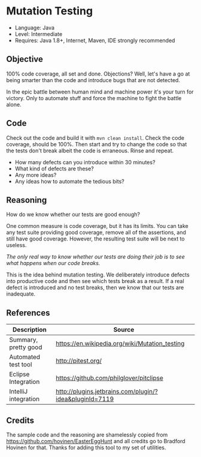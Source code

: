 # Mutation Testing

+ Language: Java
+ Level: Intermediate
+ Requires: Java 1.8+, Internet, Maven, IDE strongly recommended

## Objective ##

100% code coverage, all set and done. Objections? Well, let's have a go at being smarter than the code and introduce bugs that are not detected.

In the epic battle between human mind and machine power it's your turn for victory. Only to automate stuff and force the machine to fight the battle alone.

## Code ##

Check out the code and build it with `mvn clean install`. Check the code coverage, should be 100%. Then start and try to change the code so that the tests don't break albeit the code is erraneous. Rinse and repeat. 

- How many defects can you introduce within 30 minutes?
- What kind of defects are these?
- Any more ideas?
- Any ideas how to automate the tedious bits?

## Reasoning ##

How do we know whether our tests are good enough?

One common measure is code coverage, but it has its limits. You can take any test suite providing good coverage, remove all of the assertions, and still have good coverage. However, the resulting test suite will be next to useless.

*The only real way to know whether our tests are doing their job is to see what happens when our code breaks.*

This is the idea behind mutation testing. We deliberately introduce defects into productive code and then see which tests break as a result. If a real defect is introduced and no test breaks, then we know that our tests are inadequate.

## References ##

Description                 | Source
----------------------------|--------------------------------
Summary, pretty good        | https://en.wikipedia.org/wiki/Mutation_testing
Automated test tool         | http://pitest.org/
Eclipse Integration         | https://github.com/philglover/pitclipse
IntelliJ integration        | http://plugins.jetbrains.com/plugin/?idea&pluginId=7119

## Credits ##

The sample code and the reasoning are shamelessly copied from https://github.com/hovinen/EasterEggHunt and all credits go to Bradford Hovinen for that. Thanks for adding this tool to my set of utilities. 
